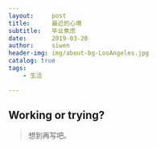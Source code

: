 ```yaml
---
layout:     post
title:      最近的心境
subtitle:   毕业焦虑
date:       2019-03-20
author:     siwen
header-img: img/about-bg-LosAngeles.jpg
catalog: true
tags:
    - 生活

---
```



## Working or trying?
> 想到再写吧。
   
   
  

